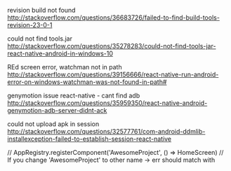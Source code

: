 revision build not found
http://stackoverflow.com/questions/36683726/failed-to-find-build-tools-revision-23-0-1


could not find tools.jar
http://stackoverflow.com/questions/35278283/could-not-find-tools-jar-react-native-android-in-windows-10

REd screen error, watchman not in path
http://stackoverflow.com/questions/39156666/react-native-run-android-error-on-windows-watchman-was-not-found-in-path#


genymotion issue react-native - cant find adb
http://stackoverflow.com/questions/35959350/react-native-android-genymotion-adb-server-didnt-ack

could not upload apk in session
http://stackoverflow.com/questions/32577761/com-android-ddmlib-installexception-failed-to-establish-session-react-native

//
AppRegistry.registerComponent('AwesomeProject', () => HomeScreen)   // If you change 'AwesomeProject' to other name -> err
should match with

